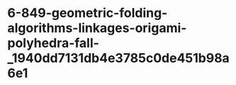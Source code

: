 # 6-849-geometric-folding-algorithms-linkages-origami-polyhedra-fall-_1940dd7131db4e3785c0de451b98a6e1